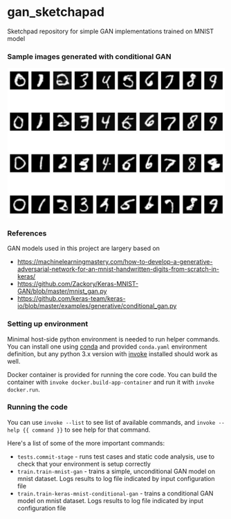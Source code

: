 # gan_sketchapad
Sketchpad repository for simple GAN implementations trained on MNIST model

### Sample images generated with conditional GAN

![alt text](./images/cgan_mnist.jpg)

### References
GAN models used in this project are largery based on
- https://machinelearningmastery.com/how-to-develop-a-generative-adversarial-network-for-an-mnist-handwritten-digits-from-scratch-in-keras/
- https://github.com/Zackory/Keras-MNIST-GAN/blob/master/mnist_gan.py
- https://github.com/keras-team/keras-io/blob/master/examples/generative/conditional_gan.py

### Setting up environment

Minimal host-side python environment is needed to run helper commands.
You can install one using [conda](https://docs.conda.io) and provided `conda.yaml` environment definition, but any python 3.x version with [invoke](https://www.pyinvoke.org/) installed should work as well.

Docker container is provided for running the core code.
You can build the container with `invoke docker.build-app-container` and run it with `invoke docker.run`.

### Running the code
You can use `invoke --list` to see list of available commands, and `invoke --help {{ command }}` to see help for that command.

Here's a list of some of the more important commands:
- `tests.commit-stage` - runs test cases and static code analysis, use to check that your environment is setup correctly
- `train.train-mnist-gan` - trains a simple, unconditional GAN model on mnist dataset. Logs results to log file indicated by input configuration file
- `train.train-keras-mnist-conditional-gan` - trains a conditional GAN model on mnist dataset. Logs results to log file indicated by input configuration file
